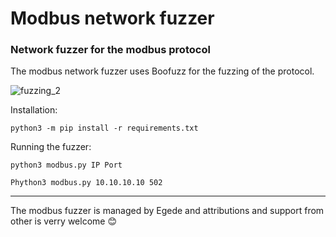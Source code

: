 # Modbus network fuzzer
### Network fuzzer for the modbus protocol

The modbus network fuzzer uses Boofuzz for the fuzzing of the protocol. 

![fuzzing_2](https://user-images.githubusercontent.com/5167692/230782624-acee0465-8463-4deb-97fc-2e628d027046.png)



Installation:
```
python3 -m pip install -r requirements.txt
```

Running the fuzzer:
````
python3 modbus.py IP Port

Phython3 modbus.py 10.10.10.10 502

````


-------------------------------------------------------------------------------------------------

The modbus fuzzer is managed by Egede and attributions and support from other is verry welcome 😊

